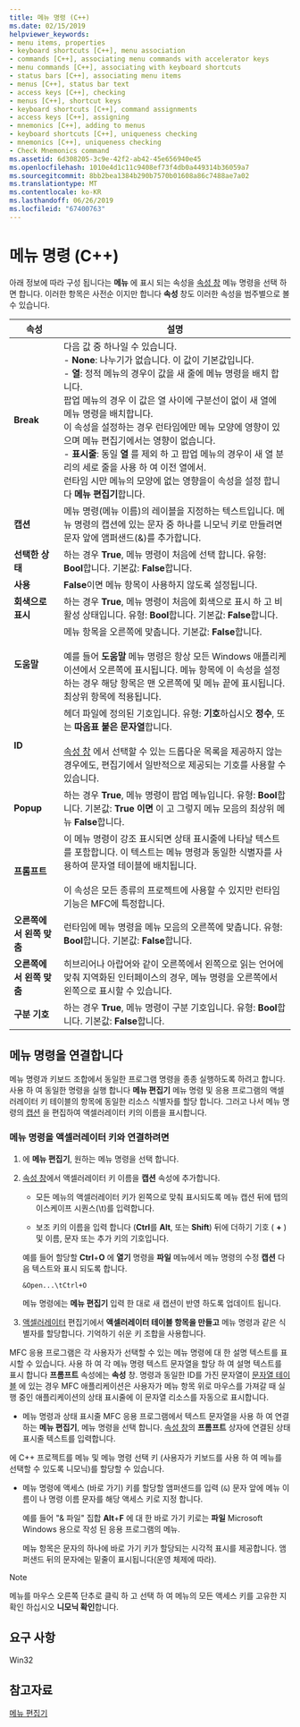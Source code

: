 ```yaml
---
title: 메뉴 명령 (C++)
ms.date: 02/15/2019
helpviewer_keywords:
- menu items, properties
- keyboard shortcuts [C++], menu association
- commands [C++], associating menu commands with accelerator keys
- menu commands [C++], associating with keyboard shortcuts
- status bars [C++], associating menu items
- menus [C++], status bar text
- access keys [C++], checking
- menus [C++], shortcut keys
- keyboard shortcuts [C++], command assignments
- access keys [C++], assigning
- mnemonics [C++], adding to menus
- keyboard shortcuts [C++], uniqueness checking
- mnemonics [C++], uniqueness checking
- Check Mnemonics command
ms.assetid: 6d308205-3c9e-42f2-ab42-45e656940e45
ms.openlocfilehash: 1010e4d1c11c9408ef73f4db0a449314b36059a7
ms.sourcegitcommit: 8bb2bea1384b290b7570b01608a86c7488ae7a02
ms.translationtype: MT
ms.contentlocale: ko-KR
ms.lasthandoff: 06/26/2019
ms.locfileid: "67400763"
---
```

# <a name="menu-commands-c"></a>메뉴 명령 (C++)

아래 정보에 따라 구성 됩니다는 **메뉴** 에 표시 되는 속성을 [속성 창](/visualstudio/ide/reference/properties-window) 메뉴 명령을 선택 하면 합니다. 이러한 항목은 사전순 이지만 합니다 **속성** 창도 이러한 속성을 범주별으로 볼 수 있습니다.

|속성|설명|
|--------------|-----------------|
|**Break**|다음 값 중 하나일 수 있습니다.<br/>  - **None**: 나누기가 없습니다. 이 값이 기본값입니다.<br/>  - **열**: 정적 메뉴의 경우이 값을 새 줄에 메뉴 명령을 배치 합니다.<br/>      팝업 메뉴의 경우 이 값은 열 사이에 구분선이 없이 새 열에 메뉴 명령을 배치합니다.<br/>      이 속성을 설정하는 경우 런타임에만 메뉴 모양에 영향이 있으며 메뉴 편집기에서는 영향이 없습니다.<br />   - **표시줄**: 동일 **열** 를 제외 하 고 팝업 메뉴의 경우이 새 열 분리의 세로 줄을 사용 하 여 이전 열에서.<br/>      런타임 시만 메뉴의 모양에 없는 영향을이 속성을 설정 합니다 **메뉴 편집기**합니다.|
|**캡션**|메뉴 명령(메뉴 이름)의 레이블을 지정하는 텍스트입니다. 메뉴 명령의 캡션에 있는 문자 중 하나를 니모닉 키로 만들려면 문자 앞에 앰퍼샌드(&)를 추가합니다.|
|**선택한 상태**|하는 경우 **True**, 메뉴 명령이 처음에 선택 합니다. 유형: **Bool**합니다. 기본값: **False**합니다.|
|**사용**|**False**이면 메뉴 항목이 사용하지 않도록 설정됩니다.|
|**회색으로 표시**|하는 경우 **True**, 메뉴 명령이 처음에 회색으로 표시 하 고 비활성 상태입니다. 유형: **Bool**합니다. 기본값: **False**합니다.|
|**도움말**|메뉴 항목을 오른쪽에 맞춥니다. 기본값: **False**합니다.<br/><br/>예를 들어 **도움말** 메뉴 명령은 항상 모든 Windows 애플리케이션에서 오른쪽에 표시됩니다. 메뉴 항목에 이 속성을 설정하는 경우 해당 항목은 맨 오른쪽에 및 메뉴 끝에 표시됩니다. 최상위 항목에 적용됩니다.|
|**ID**|헤더 파일에 정의된 기호입니다. 유형: **기호**하십시오 **정수**, 또는 **따옴표 붙은 문자열**합니다.<br/><br/>[속성 창](/visualstudio/ide/reference/properties-window) 에서 선택할 수 있는 드롭다운 목록을 제공하지 않는 경우에도, 편집기에서 일반적으로 제공되는 기호를 사용할 수 있습니다.|
|**Popup**|하는 경우 **True**, 메뉴 명령이 팝업 메뉴입니다. 유형: **Bool**합니다. 기본값: **True 이면** 이 고 그렇지 메뉴 모음의 최상위 메뉴 **False**합니다.|
|**프롬프트**|이 메뉴 명령이 강조 표시되면 상태 표시줄에 나타날 텍스트를 포함합니다. 이 텍스트는 메뉴 명령과 동일한 식별자를 사용하여 문자열 테이블에 배치됩니다.<br/><br/>이 속성은 모든 종류의 프로젝트에 사용할 수 있지만 런타임 기능은 MFC에 특정합니다.|
|**오른쪽에서 왼쪽 맞춤**|런타임에 메뉴 명령을 메뉴 모음의 오른쪽에 맞춥니다. 유형: **Bool**합니다. 기본값: **False**합니다.|
|**오른쪽에서 왼쪽 맞춤**|히브리어나 아랍어와 같이 오른쪽에서 왼쪽으로 읽는 언어에 맞춰 지역화된 인터페이스의 경우, 메뉴 명령을 오른쪽에서 왼쪽으로 표시할 수 있습니다.|
|**구분 기호**|하는 경우 **True**, 메뉴 명령이 구분 기호입니다. 유형: **Bool**합니다. 기본값: **False**합니다.|

## <a name="associate-menu-commands"></a>메뉴 명령을 연결합니다

메뉴 명령과 키보드 조합에서 동일한 프로그램 명령을 종종 실행하도록 하려고 합니다. 사용 하 여 동일한 명령을 실행 합니다 **메뉴 편집기** 메뉴 명령 및 응용 프로그램의 액셀러레이터 키 테이블의 항목에 동일한 리소스 식별자를 할당 합니다. 그러고 나서 메뉴 명령의 [캡션](../windows/menu-command-properties.md) 을 편집하여 액셀러레이터 키의 이름을 표시합니다.

### <a name="to-associate-a-menu-command-with-an-accelerator-key"></a>메뉴 명령을 액셀러레이터 키와 연결하려면

1. 에 **메뉴 편집기**, 원하는 메뉴 명령을 선택 합니다.

1. [속성 창](/visualstudio/ide/reference/properties-window)에서 액셀러레이터 키 이름을 **캡션** 속성에 추가합니다.

   - 모든 메뉴의 액셀러레이터 키가 왼쪽으로 맞춰 표시되도록 메뉴 캡션 뒤에 탭의 이스케이프 시퀀스(\t)를 입력합니다.

   - 보조 키의 이름을 입력 합니다 (**Ctrl**를 **Alt**, 또는 **Shift**) 뒤에 더하기 기호 ( **+** ) 및 이름, 문자 또는 추가 키의 기호입니다.

   예를 들어 할당할 **Ctrl**+**O** 에 **열기** 명령을 **파일** 메뉴에서 메뉴 명령의 수정 **캡션** 다음 텍스트와 표시 되도록 합니다.

   ```
   &Open...\tCtrl+O
   ```

   메뉴 명령에는 **메뉴 편집기** 입력 한 대로 새 캡션이 반영 하도록 업데이트 됩니다.

1. [액셀러레이터](../windows/adding-an-entry-to-an-accelerator-table.md) 편집기에서 **액셀러레이터 테이블 항목을 만들고** 메뉴 명령과 같은 식별자를 할당합니다. 기억하기 쉬운 키 조합을 사용합니다.

MFC 응용 프로그램은 각 사용자가 선택할 수 있는 메뉴 명령에 대 한 설명 텍스트를 표시할 수 있습니다. 사용 하 여 각 메뉴 명령 텍스트 문자열을 할당 하 여 설명 텍스트를 표시 합니다 **프롬프트** 속성에는 **속성** 창. 명령과 동일한 ID를 가진 문자열이 [문자열 테이블](../windows/string-editor.md) 에 있는 경우 MFC 애플리케이션은 사용자가 메뉴 항목 위로 마우스를 가져갈 때 실행 중인 애플리케이션의 상태 표시줄에 이 문자열 리소스를 자동으로 표시합니다.

- 메뉴 명령과 상태 표시줄 MFC 응용 프로그램에서 텍스트 문자열을 사용 하 여 연결 하는 **메뉴 편집기**, 메뉴 명령을 선택 합니다. [속성 창](/visualstudio/ide/reference/properties-window)의 **프롬프트** 상자에 연결된 상태 표시줄 텍스트를 입력합니다.

에 C++ 프로젝트를 메뉴 및 메뉴 명령 선택 키 (사용자가 키보드를 사용 하 여 메뉴를 선택할 수 있도록 니모닉)를 할당할 수 있습니다.

- 메뉴 명령에 액세스 (바로 가기) 키를 할당할 앰퍼샌드를 입력 (`&`) 문자 앞에 메뉴 이름이 나 명령 이름 문자를 해당 액세스 키로 지정 합니다. 

   예를 들어 "& 파일" 집합 **Alt**+**F** 에 대 한 바로 가기 키로는 **파일** Microsoft Windows 용으로 작성 된 응용 프로그램의 메뉴.

   메뉴 항목은 문자의 하나에 바로 가기 키가 할당되는 시각적 표시를 제공합니다. 앰퍼샌드 뒤의 문자에는 밑줄이 표시됩니다(운영 체제에 따라).

> [!NOTE]
> 메뉴를 마우스 오른쪽 단추로 클릭 하 고 선택 하 여 메뉴의 모든 액세스 키를 고유한 지 확인 하십시오 **니모닉 확인**합니다.

## <a name="requirements"></a>요구 사항

Win32

## <a name="see-also"></a>참고자료

[메뉴 편집기](../windows/menu-editor.md)

<!--
[Strings (ATL/MFC)](../atl-mfc-shared/strings-atl-mfc.md)<br/>-->